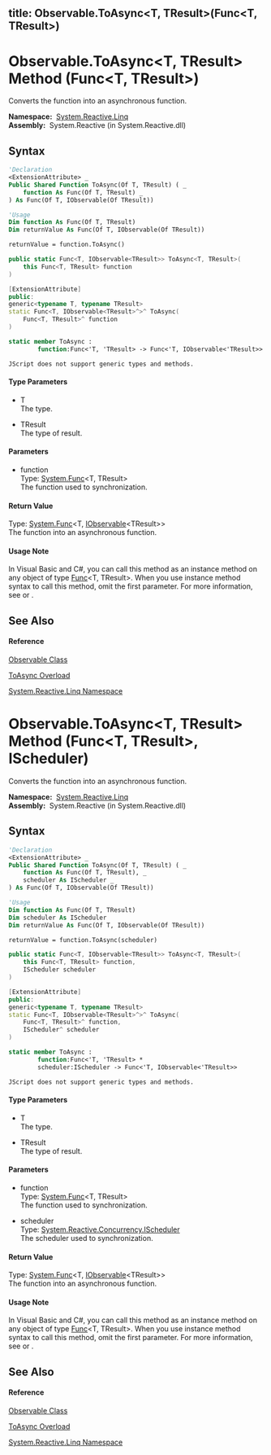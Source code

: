title: Observable.ToAsync<T, TResult>(Func<T, TResult>)
---
# Observable.ToAsync\<T, TResult\> Method (Func\<T, TResult\>)

Converts the function into an asynchronous function.

**Namespace:**  [System.Reactive.Linq](System.Reactive.Linq/System.Reactive.Linq)  
**Assembly:**  System.Reactive (in System.Reactive.dll)

## Syntax

```vb
'Declaration
<ExtensionAttribute> _
Public Shared Function ToAsync(Of T, TResult) ( _
    function As Func(Of T, TResult) _
) As Func(Of T, IObservable(Of TResult))
```

```vb
'Usage
Dim function As Func(Of T, TResult)
Dim returnValue As Func(Of T, IObservable(Of TResult))

returnValue = function.ToAsync()
```

```csharp
public static Func<T, IObservable<TResult>> ToAsync<T, TResult>(
    this Func<T, TResult> function
)
```

```c++
[ExtensionAttribute]
public:
generic<typename T, typename TResult>
static Func<T, IObservable<TResult>^>^ ToAsync(
    Func<T, TResult>^ function
)
```

```fsharp
static member ToAsync : 
        function:Func<'T, 'TResult> -> Func<'T, IObservable<'TResult>> 
```

```jscript
JScript does not support generic types and methods.
```

#### Type Parameters

- T  
  The type.

- TResult  
  The type of result.

#### Parameters

- function  
  Type: [System.Func](https://msdn.microsoft.com/en-us/library/Bb549151)\<T, TResult\>  
  The function used to synchronization.

#### Return Value

Type: [System.Func](https://msdn.microsoft.com/en-us/library/Bb549151)\<T, [IObservable](https://msdn.microsoft.com/en-us/library/Dd990377)\<TResult\>\>  
The function into an asynchronous function.

#### Usage Note

In Visual Basic and C\#, you can call this method as an instance method on any object of type [Func](https://msdn.microsoft.com/en-us/library/Bb549151)\<T, TResult\>. When you use instance method syntax to call this method, omit the first parameter. For more information, see [](https://msdn.microsoft.com/en-us/library/Bb384936) or [](https://msdn.microsoft.com/en-us/library/Bb383977).

## See Also

#### Reference

[Observable Class](Observable/Observable)

[ToAsync Overload](ToAsync/Observable.ToAsync)

[System.Reactive.Linq Namespace](System.Reactive.Linq/System.Reactive.Linq)

# Observable.ToAsync\<T, TResult\> Method (Func\<T, TResult\>, IScheduler)

Converts the function into an asynchronous function.

**Namespace:**  [System.Reactive.Linq](System.Reactive.Linq/System.Reactive.Linq)  
**Assembly:**  System.Reactive (in System.Reactive.dll)

## Syntax

```vb
'Declaration
<ExtensionAttribute> _
Public Shared Function ToAsync(Of T, TResult) ( _
    function As Func(Of T, TResult), _
    scheduler As IScheduler _
) As Func(Of T, IObservable(Of TResult))
```

```vb
'Usage
Dim function As Func(Of T, TResult)
Dim scheduler As IScheduler
Dim returnValue As Func(Of T, IObservable(Of TResult))

returnValue = function.ToAsync(scheduler)
```

```csharp
public static Func<T, IObservable<TResult>> ToAsync<T, TResult>(
    this Func<T, TResult> function,
    IScheduler scheduler
)
```

```c++
[ExtensionAttribute]
public:
generic<typename T, typename TResult>
static Func<T, IObservable<TResult>^>^ ToAsync(
    Func<T, TResult>^ function, 
    IScheduler^ scheduler
)
```

```fsharp
static member ToAsync : 
        function:Func<'T, 'TResult> * 
        scheduler:IScheduler -> Func<'T, IObservable<'TResult>> 
```

```jscript
JScript does not support generic types and methods.
```

#### Type Parameters

- T  
  The type.

- TResult  
  The type of result.

#### Parameters

- function  
  Type: [System.Func](https://msdn.microsoft.com/en-us/library/Bb549151)\<T, TResult\>  
  The function used to synchronization.

- scheduler  
  Type: [System.Reactive.Concurrency.IScheduler](IScheduler/IScheduler)  
  The scheduler used to synchronization.

#### Return Value

Type: [System.Func](https://msdn.microsoft.com/en-us/library/Bb549151)\<T, [IObservable](https://msdn.microsoft.com/en-us/library/Dd990377)\<TResult\>\>  
The function into an asynchronous function.

#### Usage Note

In Visual Basic and C\#, you can call this method as an instance method on any object of type [Func](https://msdn.microsoft.com/en-us/library/Bb549151)\<T, TResult\>. When you use instance method syntax to call this method, omit the first parameter. For more information, see [](https://msdn.microsoft.com/en-us/library/Bb384936) or [](https://msdn.microsoft.com/en-us/library/Bb383977).

## See Also

#### Reference

[Observable Class](Observable/Observable)

[ToAsync Overload](ToAsync/Observable.ToAsync)

[System.Reactive.Linq Namespace](System.Reactive.Linq/System.Reactive.Linq)
